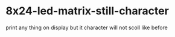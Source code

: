 # 8x24-led-matrix-still-character
print any thing on display but it character will not scoll like before
